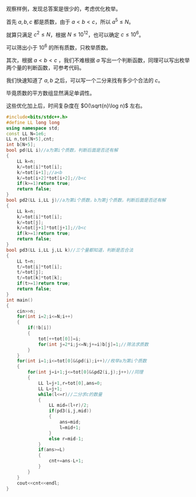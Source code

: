 观察样例，发现总答案是很少的，考虑优化枚举。

首先 $a,b,c$ 都是质数，由于 $a<b<c$，所以 $a^5\leq N$。

就算只满足 $c^2\leq N$，根据 $N\leq 10^{12}$，也可以确定 $c\leq 10^6$。

可以筛出小于 $10^6$ 的所有质数，只枚举质数。

其次，根据 $a<b<c$ ，我们不难根据 $a$ 写出一个判断函数，同理可以写出枚举两个量的判断函数，可参考代码。

我们快速知道了 $a,b$ 之后，可以写一个二分来找有多少个合法的 $c$。

毕竟质数的平方数组显然满足单调性。

这些优化加上后，时间复杂度在 $O(\sqrt{n}\log n)$ 左右。

```cpp
#include<bits/stdc++.h>
#define LL long long
using namespace std;
const LL N=1e6;
LL n,tot[N+5],cnt;
int b[N+5];
bool pd(LL i)//a为第i个质数，判断后面是否还有解
{
	LL k=n;
	k/=tot[i]*tot[i];
	k/=tot[i+1];//a<b
	k/=tot[i+2]*tot[i+2];//b<c
	if(k>=1)return true;
	return false;
}
bool pd2(LL i,LL j)//a为第i个质数，b为第j个质数，判断后面是否还有解
{
	LL k=n;
	k/=tot[i]*tot[i];
	k/=tot[j];
	k/=tot[j+1]*tot[j+1];//b<c
	if(k>=1)return true;
	return false;
}
bool pd3(LL i,LL j,LL k)//三个量都知道，判断是否合法
{
	LL t=n;
	t/=tot[i]*tot[i];
	t/=tot[j];
	t/=tot[k]*tot[k];
	if(t>=1)return true;
	return false;
}
int main()
{
	cin>>n;
	for(int i=2;i<=N;i++)
	{
		if(!b[i])
		{
			tot[++tot[0]]=i;
			for(int j=2*i;j<=N;j+=i)b[j]=1;//筛法求质数
		}
	} 
	for(int i=1;i<=tot[0]&&pd(i);i++)//枚举a为第i个质数
	{
		for(int j=i+1;j<=tot[0]&&pd2(i,j);j++)//同理
		{
			LL l=j+1,r=tot[0],ans=0;
			LL L=j+1;
			while(l<=r)//二分求c的数量
			{
				LL mid=(l+r)/2;
				if(pd3(i,j,mid))
				{
					ans=mid;
					l=mid+1;
				}
				else r=mid-1;
			}
			if(ans>=L)
			{
				cnt+=ans-L+1;
			}
		}
	}
	cout<<cnt<<endl;
} 
```
